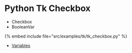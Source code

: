 # Python Tk Checkbox

* Checkbox
* BooleanVar

{% embed include file="src/examples/tk/tk_checkbox.py" %}

* [Variables](https://docs.python.org/library/tkinter.html#coupling-widget-variables)




